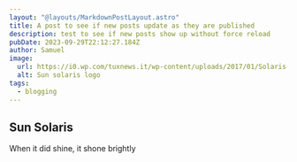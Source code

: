 ```yaml
---
layout: "@layouts/MarkdownPostLayout.astro"
title: A post to see if new posts update as they are published
description: test to see if new posts show up without force reload
pubDate: 2023-09-29T22:12:27.184Z
author: Samuel
image:
  url: https://i0.wp.com/tuxnews.it/wp-content/uploads/2017/01/Solaris-OS-logo.png
  alt: Sun solaris logo
tags:
  - blogging
---
```

## Sun Solaris
When it did shine, it shone brightly